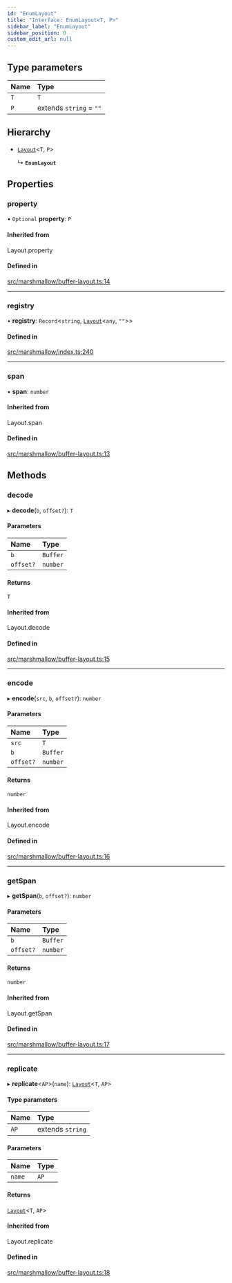 ```yaml
---
id: "EnumLayout"
title: "Interface: EnumLayout<T, P>"
sidebar_label: "EnumLayout"
sidebar_position: 0
custom_edit_url: null
---
```


## Type parameters

| Name | Type |
| :------ | :------ |
| `T` | `T` |
| `P` | extends `string` = ``""`` |

## Hierarchy

- [`Layout`](../modules.md#layout)<`T`, `P`\>

  ↳ **`EnumLayout`**

## Properties

### property

• `Optional` **property**: `P`

#### Inherited from

Layout.property

#### Defined in

[src/marshmallow/buffer-layout.ts:14](https://github.com/raydium-io/raydium-sdk/blob/3d95730/src/marshmallow/buffer-layout.ts#L14)

___

### registry

• **registry**: `Record`<`string`, [`Layout`](../modules.md#layout)<`any`, ``""``\>\>

#### Defined in

[src/marshmallow/index.ts:240](https://github.com/raydium-io/raydium-sdk/blob/3d95730/src/marshmallow/index.ts#L240)

___

### span

• **span**: `number`

#### Inherited from

Layout.span

#### Defined in

[src/marshmallow/buffer-layout.ts:13](https://github.com/raydium-io/raydium-sdk/blob/3d95730/src/marshmallow/buffer-layout.ts#L13)

## Methods

### decode

▸ **decode**(`b`, `offset?`): `T`

#### Parameters

| Name | Type |
| :------ | :------ |
| `b` | `Buffer` |
| `offset?` | `number` |

#### Returns

`T`

#### Inherited from

Layout.decode

#### Defined in

[src/marshmallow/buffer-layout.ts:15](https://github.com/raydium-io/raydium-sdk/blob/3d95730/src/marshmallow/buffer-layout.ts#L15)

___

### encode

▸ **encode**(`src`, `b`, `offset?`): `number`

#### Parameters

| Name | Type |
| :------ | :------ |
| `src` | `T` |
| `b` | `Buffer` |
| `offset?` | `number` |

#### Returns

`number`

#### Inherited from

Layout.encode

#### Defined in

[src/marshmallow/buffer-layout.ts:16](https://github.com/raydium-io/raydium-sdk/blob/3d95730/src/marshmallow/buffer-layout.ts#L16)

___

### getSpan

▸ **getSpan**(`b`, `offset?`): `number`

#### Parameters

| Name | Type |
| :------ | :------ |
| `b` | `Buffer` |
| `offset?` | `number` |

#### Returns

`number`

#### Inherited from

Layout.getSpan

#### Defined in

[src/marshmallow/buffer-layout.ts:17](https://github.com/raydium-io/raydium-sdk/blob/3d95730/src/marshmallow/buffer-layout.ts#L17)

___

### replicate

▸ **replicate**<`AP`\>(`name`): [`Layout`](../modules.md#layout)<`T`, `AP`\>

#### Type parameters

| Name | Type |
| :------ | :------ |
| `AP` | extends `string` |

#### Parameters

| Name | Type |
| :------ | :------ |
| `name` | `AP` |

#### Returns

[`Layout`](../modules.md#layout)<`T`, `AP`\>

#### Inherited from

Layout.replicate

#### Defined in

[src/marshmallow/buffer-layout.ts:18](https://github.com/raydium-io/raydium-sdk/blob/3d95730/src/marshmallow/buffer-layout.ts#L18)
